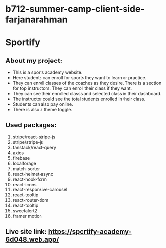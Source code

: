 # b712-summer-camp-client-side-farjanarahman

# Sportify

## About my project:
* This is a sports academy website.
* Here students can enroll for sports they want to learn or practice.
* They can enroll classes of the coaches as they desire. There is a section for top instructors. They can enroll their class if they want.
* They can see their enrolled classs and selected class in their dashboard.
* The instructor could see the total students enrolled in their class.
* Students can also pay online.
* There is also a theme toggle.

## Used packages:
1. stripe/react-stripe-js
2. stripe/stripe-js
3. tanstack/react-query
4. axios
5. firebase
6. localforage
7. match-sorter
8. react-helmet-async
9. react-hook-form
10. react-icons
11. react-responsive-carousel
12. react-tooltip
13. react-router-dom
14. react-tooltip
15. sweetalert2
16. framer motion

## Live site link: https://sportify-academy-6d048.web.app/
